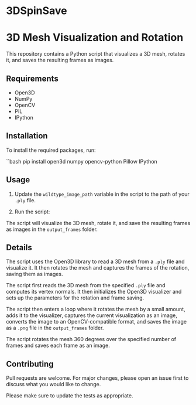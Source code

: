 # 3DSpinSave

# 3D Mesh Visualization and Rotation

This repository contains a Python script that visualizes a 3D mesh, rotates it, and saves the resulting frames as images.

## Requirements

- Open3D
- NumPy
- OpenCV
- PIL
- IPython

## Installation

To install the required packages, run:

``bash
pip install open3d numpy opencv-python Pillow IPython


## Usage

1. Update the `wildtype_image_path` variable in the script to the path of your `.ply` file.

2. Run the script:


The script will visualize the 3D mesh, rotate it, and save the resulting frames as images in the `output_frames` folder.

## Details

The script uses the Open3D library to read a 3D mesh from a `.ply` file and visualize it. It then rotates the mesh and captures the frames of the rotation, saving them as images.

The script first reads the 3D mesh from the specified `.ply` file and computes its vertex normals. It then initializes the Open3D visualizer and sets up the parameters for the rotation and frame saving.

The script then enters a loop where it rotates the mesh by a small amount, adds it to the visualizer, captures the current visualization as an image, converts the image to an OpenCV-compatible format, and saves the image as a `.png` file in the `output_frames` folder.

The script rotates the mesh 360 degrees over the specified number of frames and saves each frame as an image.

## Contributing

Pull requests are welcome. For major changes, please open an issue first to discuss what you would like to change.

Please make sure to update the tests as appropriate.

 
